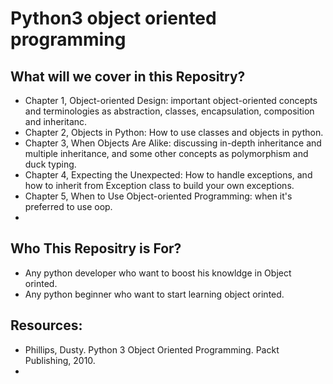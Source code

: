 # Python3 object oriented programming


## What will we cover in this Repositry?

- Chapter 1, Object-oriented Design: important object-oriented concepts and terminologies as abstraction, classes, encapsulation, composition and inheritanc.
- Chapter 2, Objects in Python: How to use classes and objects in python.
- Chapter 3, When Objects Are Alike: discussing in-depth inheritance and multiple inheritance, and some other concepts as polymorphism and duck typing.
- Chapter 4, Expecting the Unexpected: How to handle exceptions, and how to inherit from Exception class to build your own exceptions.
- Chapter 5, When to Use Object-oriented Programming: when it's preferred to use oop.
-

## Who This Repositry is For?
- Any python developer who want to boost his knowldge in Object orinted.
- Any python beginner who want to start learning object orinted.



## Resources:

- Phillips, Dusty. Python 3 Object Oriented Programming. Packt Publishing, 2010. 
- 
